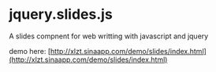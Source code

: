 jquery.slides.js
================

A slides compnent for web writting with javascript and jquery

demo here: [http://xlzt.sinaapp.com/demo/slides/index.html](http://xlzt.sinaapp.com/demo/slides/index.html)